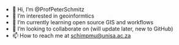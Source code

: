 - 👋 Hi, I’m @ProfPeterSchmitz
- 👀 I’m interested in geoinformtics
- 🌱 I’m currently learning open source GIS and workflows
- 💞️ I’m looking to collaborate on (will update later, new to GitHub)
- 📫 How to reach me at schimpmu@unisa.ac.za

<!---
ProfPeterSchmitz/ProfPeterSchmitz is a ✨ special ✨ repository because its `README.md` (this file) appears on your GitHub profile.
You can click the Preview link to take a look at your changes.
--->
